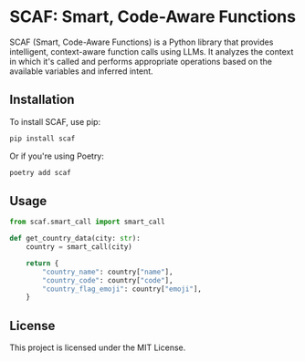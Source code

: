 
# SCAF: Smart, Code-Aware Functions

SCAF (Smart, Code-Aware Functions) is a Python library that provides intelligent, context-aware function calls using LLMs. It analyzes the context in which it's called and performs appropriate operations based on the available variables and inferred intent.

## Installation

To install SCAF, use pip:
```bash
pip install scaf
```

Or if you're using Poetry:

```bash
poetry add scaf
```

## Usage

```python
from scaf.smart_call import smart_call

def get_country_data(city: str):
    country = smart_call(city)

    return {
        "country_name": country["name"],
        "country_code": country["code"],
        "country_flag_emoji": country["emoji"],
    }
```

## License

This project is licensed under the MIT License.